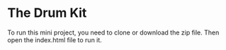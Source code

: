 # The Drum Kit
To run this mini project, you need to clone or download the zip file. Then open the index.html file to run it.